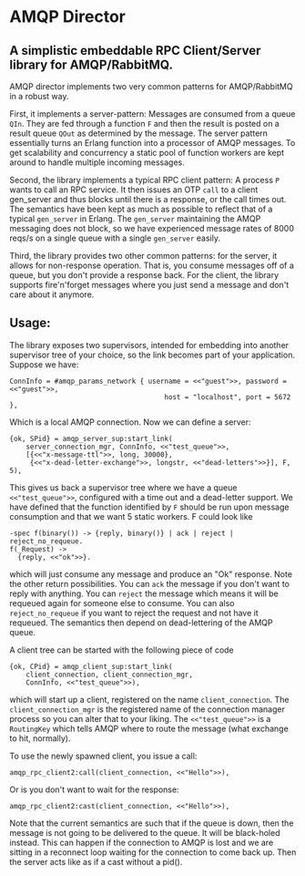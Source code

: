 # AMQP Director
## A simplistic embeddable RPC Client/Server library for AMQP/RabbitMQ.

AMQP director implements two very common patterns for AMQP/RabbitMQ in a robust way.

First, it implements a server-pattern: Messages are consumed from a queue `QIn`.
They are fed through a function `F` and then the result is posted on a result queue
`QOut` as determined by the message. The server pattern essentially turns an Erlang
function into a processor of AMQP messages. To get scalability and concurrency a static pool of
function workers are kept around to handle multiple incoming messages.

Second, the library implements a typical RPC client pattern: A process `P` wants to call an RPC
service. It then issues an OTP `call` to a client gen_server and thus blocks until there is a
response, or the call times out. The semantics have been kept as much as possible to reflect
that of a typical `gen_server` in Erlang. The `gen_server` maintaining the AMQP messaging does
not block, so we have experienced message rates of 8000 reqs/s on a single queue with a single
`gen_server` easily.

Third, the library provides two other common patterns: for the server, it allows for non-response
operation. That is, you consume messages off of a queue, but you don't provide a response back.
For the client, the library supports fire'n'forget messages where you just send a message and
don't care about it anymore.

## Usage:

The library exposes two supervisors, intended for embedding into another supervisor tree of your
choice, so the link becomes part of your application. Suppose we have:

	ConnInfo = #amqp_params_network { username = <<"guest">>, password = <<"guest">>,
		                                  host = "localhost", port = 5672 },

Which is a local AMQP connection. Now we can define a server:
			                                  
	{ok, SPid} = amqp_server_sup:start_link(
	    server_connection_mgr, ConnInfo, <<"test_queue">>,
	    [{<<"x-message-ttl">>, long, 30000},
	     {<<"x-dead-letter-exchange">>, longstr, <<"dead-letters">>}], F, 5),

This gives us back a supervisor tree where we have a queue `<<"test_queue">>`, configured
with a time out and a dead-letter support. We have defined that the function identified by
`F` should be run upon message consumption and that we want 5 static workers. F could look
like

	-spec f(binary()) -> {reply, binary()} | ack | reject | reject_no_requeue.
	f(_Request) ->
	  {reply, <<"ok">>}.

which will just consume any message and produce an "Ok" response. Note the other return possibilities.
You can `ack` the message if you don't want to reply with anything. You can `reject` the message which
means it will be requeued again for someone else to consume. You can also `reject_no_requeue` if you
want to reject the request and not have it requeued. The semantics then depend on dead-lettering of the
AMQP queue.

A client tree can be started with the following piece of code

	{ok, CPid} = amqp_client_sup:start_link(
	    client_connection, client_connection_mgr, 
	    ConnInfo, <<"test_queue">>),

which will start up a client, registered on the name `client_connection`. The `client_connection_mgr`
is the registered name of the connection manager process so you can alter that to your liking. The
`<<"test_queue">>` is a `RoutingKey` which tells AMQP where to route the message (what exchange to hit,
normally).

To use the newly spawned client, you issue a call:

	amqp_rpc_client2:call(client_connection, <<"Hello">>),

Or is you don't want to wait for the response:

	amqp_rpc_client2:cast(client_connection, <<"Hello">>),

Note that the current semantics are such that if the queue is down, then the
message is not going to be delivered to the queue. It will be black-holed instead.
This can happen if the connection to AMQP is lost and we are sitting in a reconnect
loop waiting for the connection to come back up. Then the server acts like as if
a cast without a pid().